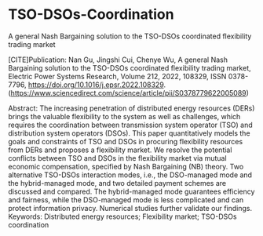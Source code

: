 # TSO-DSOs-Coordination
A general Nash Bargaining solution to the TSO-DSOs coordinated flexibility trading market

[CITE]Publication:
Nan Gu, Jingshi Cui, Chenye Wu,
A general Nash Bargaining solution to the TSO-DSOs coordinated flexibility trading market,
Electric Power Systems Research,
Volume 212,
2022,
108329,
ISSN 0378-7796,
https://doi.org/10.1016/j.epsr.2022.108329.
(https://www.sciencedirect.com/science/article/pii/S0378779622005089)

Abstract: The increasing penetration of distributed energy resources (DERs) brings the valuable flexibility to the system as well as challenges, which requires the coordination between transmission system operator (TSO) and distribution system operators (DSOs). This paper quantitatively models the goals and constraints of TSO and DSOs in procuring flexibility resources from DERs and proposes a flexibility market. We resolve the potential conflicts between TSO and DSOs in the flexibility market via mutual economic compensation, specified by Nash Bargaining (NB) theory. Two alternative TSO-DSOs interaction modes, i.e., the DSO-managed mode and the hybrid-managed mode, and two detailed payment schemes are discussed and compared. The hybrid-managed mode guarantees efficiency and fairness, while the DSO-managed mode is less complicated and can protect information privacy. Numerical studies further validate our findings.
Keywords: Distributed energy resources; Flexibility market; TSO-DSOs coordination
